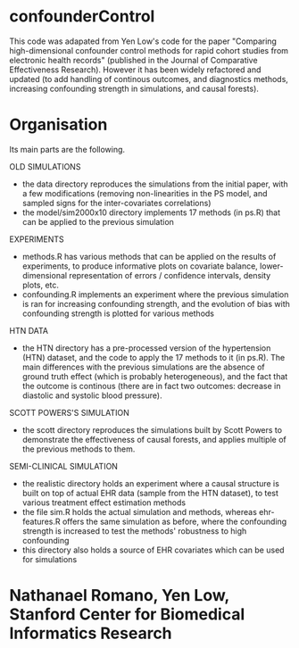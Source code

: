 # confounderControl
This code was adapated from Yen Low's code for the paper "Comparing high-dimensional confounder control methods for rapid cohort studies from electronic health records" (published in the Journal of Comparative Effectiveness Research).
However it has been widely refactored and updated (to add handling of continous outcomes, and diagnostics methods, increasing confounding strength in simulations, and causal forests). 


# Organisation
Its main parts are the following.

OLD SIMULATIONS
- the data directory reproduces the simulations from the initial paper, with a few modifications (removing non-linearities in the PS model, and sampled signs for the inter-covariates correlations)
- the model/sim2000x10 directory implements 17 methods (in ps.R) that can be applied to the previous simulation

EXPERIMENTS
- methods.R has various methods that can be applied on the results of experiments, to produce informative plots on covariate balance, lower-dimensional representation of errors / confidence intervals, density plots, etc.
- confounding.R implements an experiment where the previous simulation is ran for increasing confounding strength, and the evolution of bias with confounding strength is plotted for various methods

HTN DATA
- the HTN directory has a pre-processed version of the hypertension (HTN) dataset, and the code to apply the 17 methods to it (in ps.R). The main differences with the previous simulations are the absence of ground truth effect (which is probably heterogeneous), and the fact that the outcome is continous (there are in fact two outcomes: decrease in diastolic and systolic blood pressure).

SCOTT POWERS'S SIMULATION
- the scott directory reproduces the simulations built by Scott Powers to demonstrate the effectiveness of causal forests, and applies multiple of the previous methods to them.

SEMI-CLINICAL SIMULATION
- the realistic directory holds an experiment where a causal structure is built on top of actual EHR data (sample from the HTN dataset), to test various treatment effect estimation methods
- the file sim.R holds the actual simulation and methods, whereas ehr-features.R offers the same simulation as before, where the confounding strength is increased to test the methods' robustness to high confounding
- this directory also holds a source of EHR covariates which can be used for simulations

# Nathanael Romano, Yen Low, Stanford Center for Biomedical Informatics Research

